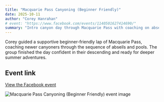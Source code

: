 ```yaml
---
title: "Macquarie Pass Canyoning (Beginner Friendly)"
date: 2025-10-11
author: "Corey Hanrahan"
# event: "https://www.facebook.com/events/1140501627414690/"
summary: "Intro canyon day through Macquarie Pass with coaching on abseil technique and water management."
---
```

Corey guided a supportive beginner-friendly lap of Macquarie Pass, coaching newer canyoners through the sequence of abseils and pools. The group finished the day confident in their descending and ready for deeper summer adventures.

## Event link

[View the Facebook event](https://www.facebook.com/events/1140501627414690/)

![Macquarie Pass Canyoning (Beginner Friendly) event image](https://scontent.fcbr2-1.fna.fbcdn.net/v/t39.30808-6/551776005_31809785488634675_7267819600691877410_n.jpg?stp=dst-jpg_s206x206_tt6&_nc_cat=106&ccb=1-7&_nc_sid=75d36f&_nc_ohc=Iyz0xQrxnsEQ7kNvwFaK1ey&_nc_oc=AdliBB4_20p5Rtgvwu7OMbremls1p11LZljAufj4Fy-k8BWH_tWkboqm16QJchzdRcQ&_nc_zt=23&_nc_ht=scontent.fcbr2-1.fna&_nc_gid=NYK_2BViBEHMCRySYiYAhA&oh=00_Afd0OAm33OnjdFQGICwSX5R6TU-rzEPO4yl0KuobBez5CA&oe=68F19092)
